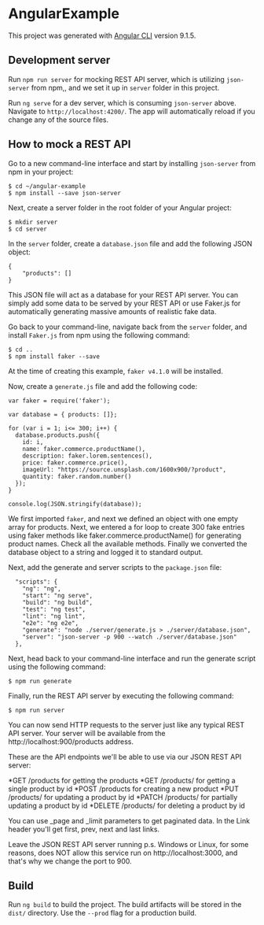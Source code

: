 # AngularExample

This project was generated with [Angular CLI](https://github.com/angular/angular-cli) version 9.1.5.

## Development server
Run `npm run server` for mocking REST API server, which is utilizing `json-server` from npm,, and we set it up in `server` folder in this project.

Run `ng serve` for a dev server, which is consuming `json-server` above. Navigate to `http://localhost:4200/`. The app will automatically reload if you change any of the source files.
## How to mock a REST API
Go to a new command-line interface and start by installing  `json-server`  from npm in your project:

```
$ cd ~/angular-example
$ npm install --save json-server 
```
Next, create a  server  folder in the root folder of your Angular project:
```
$ mkdir server
$ cd server
```
In the  `server`  folder, create a  `database.json`  file and add the following JSON object:
```
{
    "products": []
}
```
This JSON file will act as a database for your REST API server. You can simply add some data to be served by your REST API or use Faker.js for automatically generating massive amounts of realistic fake data.

Go back to your command-line, navigate back from the  `server`  folder, and install `Faker.js`  from npm using the following command:
```
$ cd ..
$ npm install faker --save
```
At the time of creating this example, `faker v4.1.0` will be installed.

Now, create a  `generate.js`  file and add the following code:
```
var faker = require('faker');

var database = { products: []};

for (var i = 1; i<= 300; i++) {
  database.products.push({
    id: i,
    name: faker.commerce.productName(),
    description: faker.lorem.sentences(),
    price: faker.commerce.price(),
    imageUrl: "https://source.unsplash.com/1600x900/?product",
    quantity: faker.random.number()
  });
}

console.log(JSON.stringify(database));
```
We first imported `faker`, and next we defined an object with one empty array for products. Next, we entered a for loop to create 300 fake entries using faker methods like  faker.commerce.productName()  for generating product names. Check all the available methods. Finally we converted the database object to a string and logged it to standard output.

Next, add the  generate  and  server  scripts to the  `package.json`  file:
```
  "scripts": {
    "ng": "ng",
    "start": "ng serve",
    "build": "ng build",
    "test": "ng test",
    "lint": "ng lint",
    "e2e": "ng e2e",
    "generate": "node ./server/generate.js > ./server/database.json",
    "server": "json-server -p 900 --watch ./server/database.json"
  },
```
Next, head back to your command-line interface and run the generate script using the following command:
```
$ npm run generate
```
Finally, run the REST API server by executing the following command:
```
$ npm run server
```
You can now send HTTP requests to the server just like any typical REST API server. Your server will be available from the  http://localhost:900/products  address.

These are the API endpoints we'll be able to use via our JSON REST API server:

*GET /products  for getting the products
*GET /products/<id>  for getting a single product by id
*POST /products  for creating a new product
*PUT /products/<id>  for updating a product by id
*PATCH /products/<id>  for partially updating a product by id
*DELETE /products/<id>  for deleting a product by id
  
You can use  _page  and  _limit  parameters to get paginated data. In the  Link header you'll get  first,  prev,  next  and  last  links.

Leave the JSON REST API server running 
p.s. Windows or Linux, for some reasons, does NOT allow this service run on http://localhost:3000, and that's why we change the port to 900.

## Build

Run `ng build` to build the project. The build artifacts will be stored in the `dist/` directory. Use the `--prod` flag for a production build.
